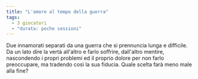 ```yaml
---
title: "L'amore al tempo della guerra"
tags:
  - 3 giocatori
  - "durata: poche sessioni"
---
```


Due innamorati separati da una guerra che si prennuncia lunga e difficile. Da un lato dire la vertà all'altro e farlo soffrire, dall'altro mentire, nascondendo i propri problemi ed il proprio dolore per non farlo preoccupare, ma tradendo così la sua fiducia. Quale scelta farà meno male alla fine?

